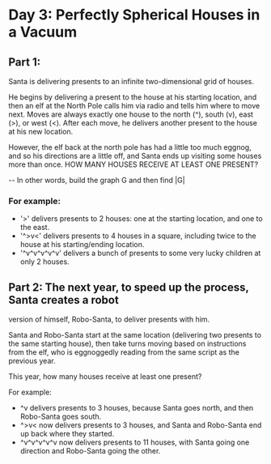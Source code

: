 # Day 3: Perfectly Spherical Houses in a Vacuum
## Part 1:
Santa is delivering presents to an infinite two-dimensional grid of houses.

He begins by delivering a present to the house at his starting location, and
then an elf at the North Pole calls him via radio and tells him where to move
next. Moves are always exactly one house to the north (^), south (v), east (>),
or west (<). After each move, he delivers another present to the house at his
new location.

However, the elf back at the north pole has had a little too much eggnog, and
so his directions are a little off, and Santa ends up visiting some houses more
than once. HOW MANY HOUSES RECEIVE AT LEAST ONE PRESENT?

-- In other words, build the graph G and then find |G|

### For example:

- '>' delivers presents to 2 houses: one at the starting location, and one to
the east.
- '^>v<' delivers presents to 4 houses in a square, including twice to the
house at his starting/ending location.
- '^v^v^v^v^v' delivers a bunch of presents to some very lucky children at only
2 houses.

## Part 2: The next year, to speed up the process, Santa creates a robot
version of himself, Robo-Santa, to deliver presents with him.

Santa and Robo-Santa start at the same location (delivering two presents to the
same starting house), then take turns moving based on instructions from the
elf, who is eggnoggedly reading from the same script as the previous year.

This year, how many houses receive at least one present?

For example:

- ^v delivers presents to 3 houses, because Santa goes north, and then
Robo-Santa goes south.
- ^>v< now delivers presents to 3 houses, and Santa and Robo-Santa end up back
where they started.
- ^v^v^v^v^v now delivers presents to 11 houses, with Santa going one direction
and Robo-Santa going the other.
